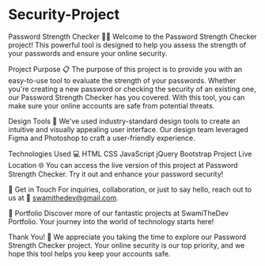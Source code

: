 # Security-Project
Password Strength Checker 💪🔐
Welcome to the Password Strength Checker project! This powerful tool is designed to help you assess the strength of your passwords and ensure your online security.

Project Purpose 📋
The purpose of this project is to provide you with an easy-to-use tool to evaluate the strength of your passwords. Whether you're creating a new password or checking the security of an existing one, our Password Strength Checker has you covered. With this tool, you can make sure your online accounts are safe from potential threats.

Design Tools 🎨
We've used industry-standard design tools to create an intuitive and visually appealing user interface. Our design team leveraged Figma and Photoshop to craft a user-friendly experience.

Technologies Used 💻
HTML
CSS
JavaScript
jQuery
Bootstrap
Project Live Location 🌐
You can access the live version of this project at Password Strength Checker. Try it out and enhance your password security!

📧 Get in Touch For inquiries, collaboration, or just to say hello, reach out to us at 📩 swamithedev@gmail.com.

🌟 Portfolio Discover more of our fantastic projects at SwamiTheDev Portfolio. Your journey into the world of technology starts here!

Thank You! 👏
We appreciate you taking the time to explore our Password Strength Checker project. Your online security is our top priority, and we hope this tool helps you keep your accounts safe.
